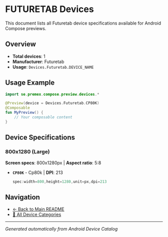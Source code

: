 # FUTURETAB Devices

This document lists all Futuretab device specifications available for Android Compose previews.

## Overview

- **Total devices**: 1
- **Manufacturer**: Futuretab
- **Usage**: `Devices.Futuretab.DEVICE_NAME`

## Usage Example

```kotlin
import se.premex.compose.preview.devices.*

@Preview(device = Devices.Futuretab.CP80K)
@Composable
fun MyPreview() {
    // Your composable content
}
```

## Device Specifications

### 800x1280 (Large)

**Screen specs**: 800x1280px | **Aspect ratio**: 5:8

- **`CP80K`** - Cp80k | **DPI**: 213
  ```kotlin
  spec:width=800,height=1280,unit=px,dpi=213
  ```

## Navigation

- [← Back to Main README](../../README.md)
- [📱 All Device Categories](../README.md)

---
*Generated automatically from Android Device Catalog*
